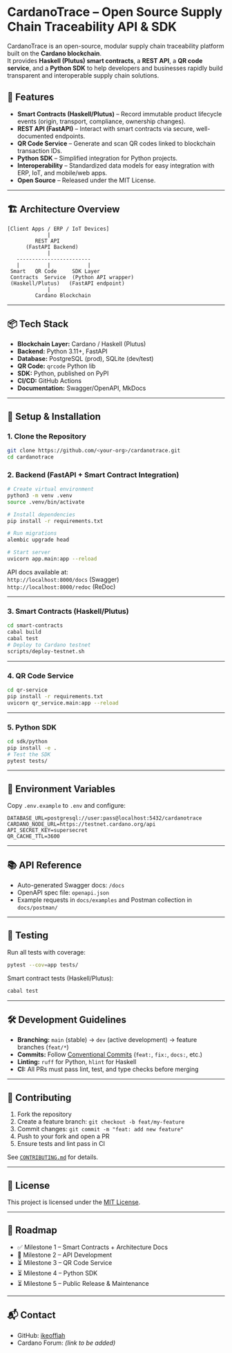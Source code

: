 # CardanoTrace – Open Source Supply Chain Traceability API & SDK

CardanoTrace is an open-source, modular supply chain traceability platform built on the **Cardano blockchain**.  
It provides **Haskell (Plutus) smart contracts**, a **REST API**, a **QR code service**, and a **Python SDK** to help developers and businesses rapidly build transparent and interoperable supply chain solutions.

## 🚀 Features
- **Smart Contracts (Haskell/Plutus)** – Record immutable product lifecycle events (origin, transport, compliance, ownership changes).
- **REST API (FastAPI)** – Interact with smart contracts via secure, well-documented endpoints.
- **QR Code Service** – Generate and scan QR codes linked to blockchain transaction IDs.
- **Python SDK** – Simplified integration for Python projects.
- **Interoperability** – Standardized data models for easy integration with ERP, IoT, and mobile/web apps.
- **Open Source** – Released under the MIT License.

---

## 🏗 Architecture Overview
```
[Client Apps / ERP / IoT Devices]
             |
         REST API
      (FastAPI Backend)
             |
   ------------------------
   |         |            |
 Smart   QR Code     SDK Layer
 Contracts  Service  (Python API wrapper)
 (Haskell/Plutus)   (FastAPI endpoint)
             |
         Cardano Blockchain
```

---

## 📦 Tech Stack
- **Blockchain Layer:** Cardano / Haskell (Plutus)
- **Backend:** Python 3.11+, FastAPI
- **Database:** PostgreSQL (prod), SQLite (dev/test)
- **QR Code:** `qrcode` Python lib
- **SDK:** Python, published on PyPI
- **CI/CD:** GitHub Actions
- **Documentation:** Swagger/OpenAPI, MkDocs

---

## 🔧 Setup & Installation

### 1. Clone the Repository
```bash
git clone https://github.com/<your-org>/cardanotrace.git
cd cardanotrace
```

### 2. Backend (FastAPI + Smart Contract Integration)
```bash
# Create virtual environment
python3 -m venv .venv
source .venv/bin/activate

# Install dependencies
pip install -r requirements.txt

# Run migrations
alembic upgrade head

# Start server
uvicorn app.main:app --reload
```
API docs available at:  
`http://localhost:8000/docs` (Swagger)  
`http://localhost:8000/redoc` (ReDoc)

---

### 3. Smart Contracts (Haskell/Plutus)
```bash
cd smart-contracts
cabal build
cabal test
# Deploy to Cardano testnet
scripts/deploy-testnet.sh
```

---

### 4. QR Code Service
```bash
cd qr-service
pip install -r requirements.txt
uvicorn qr_service.main:app --reload
```

---

### 5. Python SDK
```bash
cd sdk/python
pip install -e .
# Test the SDK
pytest tests/
```

---

## 🔐 Environment Variables
Copy `.env.example` to `.env` and configure:
```env
DATABASE_URL=postgresql://user:pass@localhost:5432/cardanotrace
CARDANO_NODE_URL=https://testnet.cardano.org/api
API_SECRET_KEY=supersecret
QR_CACHE_TTL=3600
```

---

## 📚 API Reference
- Auto-generated Swagger docs: `/docs`
- OpenAPI spec file: `openapi.json`
- Example requests in `docs/examples` and Postman collection in `docs/postman/`

---

## 🧪 Testing
Run all tests with coverage:
```bash
pytest --cov=app tests/
```

Smart contract tests (Haskell/Plutus):
```bash
cabal test
```

---

## 🛠 Development Guidelines
- **Branching:** `main` (stable) → `dev` (active development) → feature branches (`feat/*`)
- **Commits:** Follow [Conventional Commits](https://www.conventionalcommits.org/) (`feat:`, `fix:`, `docs:`, etc.)
- **Linting:** `ruff` for Python, `hlint` for Haskell
- **CI:** All PRs must pass lint, test, and type checks before merging

---

## 🤝 Contributing
1. Fork the repository
2. Create a feature branch: `git checkout -b feat/my-feature`
3. Commit changes: `git commit -m "feat: add new feature"`
4. Push to your fork and open a PR
5. Ensure tests and lint pass in CI

See [`CONTRIBUTING.md`](CONTRIBUTING.md) for details.

---

## 📜 License
This project is licensed under the [MIT License](LICENSE).

---

## 📢 Roadmap
- ✅ Milestone 1 – Smart Contracts + Architecture Docs
- 🚧 Milestone 2 – API Development
- ⏳ Milestone 3 – QR Code Service
- ⏳ Milestone 4 – Python SDK
- ⏳ Milestone 5 – Public Release & Maintenance

---

## 📬 Contact
- GitHub: [ikeoffiah](https://github.com/ikeoffiah)
- Cardano Forum: *(link to be added)*
